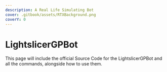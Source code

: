 ```yaml
---
description: A Real Life Simulating Bot
cover: .gitbook/assets/RTXBackground.png
coverY: 0
---
```


# LightslicerGPBot

This page will include the official Source Code for the LightslicerGPBot and all the commands, alongside how to use them.
